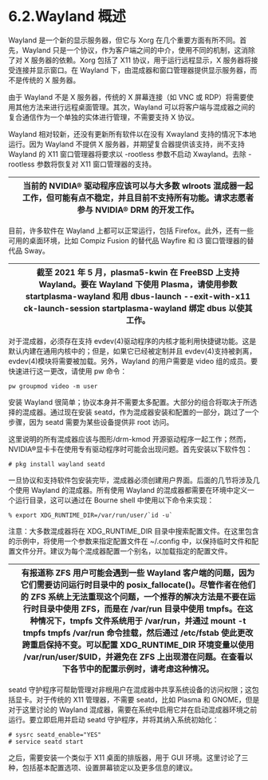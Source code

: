 # 6.2.Wayland 概述

Wayland 是一个新的显示服务器，但它与 Xorg 在几个重要方面有所不同。首先，Wayland 只是一个协议，作为客户端之间的中介，使用不同的机制，这消除了对 X 服务器的依赖。Xorg 包括了 X11 协议，用于运行远程显示，X 服务器将接受连接并显示窗口。在 Wayland 下，由混成器和窗口管理器提供显示服务器，而不是传统的 X 服务器。

由于 Wayland 不是 X 服务器，传统的 X 屏幕连接（如 VNC 或 RDP）将需要使用其他方法来进行远程桌面管理。其次，Wayland 可以将客户端与混成器之间的复合通信作为一个单独的实体进行管理，不需要支持 X 协议。

Wayland 相对较新，还没有更新所有软件以在没有 Xwayland 支持的情况下本地运行。因为 Wayland 不提供 X 服务器，并期望复合器提供该支持，尚不支持 Wayland 的 X11 窗口管理器将要求以 -rootless 参数不启动 Xwayland。去除 -rootless 参数将恢复对 X11 窗口管理器的支持。

|  | 当前的 NVIDIA® 驱动程序应该可以与大多数 wlroots 混成器一起工作，但可能有点不稳定，并且目前不支持所有功能。请求志愿者参与 NVIDIA® DRM 的开发工作。|
| -- | ------------------------------------------------------------------------------------------------------------------------------------------------- |

目前，许多软件在 Wayland 上都可以正常运行，包括 Firefox。此外，还有一些可用的桌面环境，比如 Compiz Fusion 的替代品 Wayfire 和 i3 窗口管理器的替代品 Sway。

|  | 截至 2021 年 5 月，plasma5-kwin 在 FreeBSD 上支持 Wayland。要在 Wayland 下使用 Plasma，请使用参数 startplasma-wayland 和用 dbus-launch --exit-with-x11 ck-launch-session startplasma-wayland 绑定 dbus 以使其工作。|
| -- | --------------------------------------------------------------------------------------------------------------------------------------------------------------------------------------------------------------------- |

对于混成器，必须存在支持 evdev(4)驱动程序的内核才能利用快捷键功能。这是默认内建在通用内核中的；但是，如果它已经被定制并且 evdev(4)支持被剥离，evdev(4)模块将需要被加载。另外，Wayland 的用户需要是 video 组的成员。要快速进行这一更改，请使用 pw 命令：

```
pw groupmod video -m user
```

安装 Wayland 很简单；协议本身并不需要太多配置。大部分的组合将取决于所选择的混成器。通过现在安装 seatd，作为混成器安装和配置的一部分，跳过了一个步骤，因为 seatd 需要为某些设备提供非 root 访问。

这里说明的所有混成器应该与图形/drm-kmod 开源驱动程序一起工作；然而，NVIDIA®显卡卡在使用专有驱动程序时可能会出现问题。首先安装以下软件包：

```
# pkg install wayland seatd
```

一旦协议和支持软件包安装完毕，混成器必须创建用户界面。后面的几节将涉及几个使用 Wayland 的混成器。所有使用 Wayland 的混成器都需要在环境中定义一个运行目录，这可以通过在 Bourne shell 中使用以下命令来实现：

```
% export XDG_RUNTIME_DIR=/var/run/user/`id -u`
```

注意：大多数混成器将在 XDG_RUNTIME_DIR 目录中搜索配置文件。在这里包含的示例中，将使用一个参数来指定配置文件在 ~/.config 中，以保持临时文件和配置文件分开。建议为每个混成器配置一个别名，以加载指定的配置文件。

|  | 有报道称 ZFS 用户可能会遇到一些 Wayland 客户端的问题，因为它们需要访问运行时目录中的 posix_fallocate()。尽管作者在他们的 ZFS 系统上无法重现这个问题，一个推荐的解决方法是不要在运行时目录中使用 ZFS，而是在 /var/run 目录中使用 tmpfs。在这种情况下，tmpfs 文件系统用于 /var/run，并通过 mount -t tmpfs tmpfs /var/run 命令挂载，然后通过 /etc/fstab 使此更改跨重启保持不变。可以配置 XDG_RUNTIME_DIR 环境变量以使用 /var/run/user/$UID，并避免在 ZFS 上出现潜在问题。在查看以下各节中的配置示例时，请考虑这种情况。|
| -- | ------------------------------------------------------------------------------------------------------------------------------------------------------------------------------------------------------------------------------------------------------------------------------------------------------------------------------------------------------------------------------------------------------------------------------------------------------------------------------------------------------------------------- |

seatd 守护程序可帮助管理对非根用户在混成器中共享系统设备的访问权限；这包括显卡。对于传统的 X11 管理器，不需要 seatd，比如 Plasma 和 GNOME，但是对于这里讨论的 Wayland 混成器，需要在系统中启用它并在启动混成器环境之前运行。要立即启用并启动 seatd 守护程序，并将其纳入系统初始化：

```
# sysrc seatd_enable="YES"
# service seatd start
```

之后，需要安装一个类似于 X11 桌面的排版器，用于 GUI 环境。这里讨论了三种，包括基本配置选项、设置屏幕锁定以及更多信息的建议。
